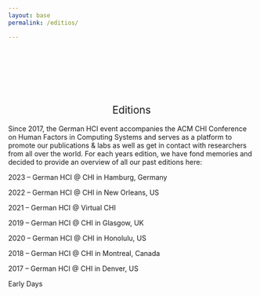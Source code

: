 ```yaml
---
layout: base
permalink: /editios/

---
```

<br>
<br>
<br>
<br>
<br>
<h2 style="font-weight: 400; text-align: center">Editions</h2>

Since 2017, the German HCI event accompanies the ACM CHI Conference on Human Factors in Computing Systems and serves as a platform to promote our publications & labs as well as get in contact with researchers from all over the world. For each years edition, we have fond memories and decided to provide an overview of all our past editions here:

2023 – German HCI @ CHI in Hamburg, Germany

2022 – German HCI @ CHI in New Orleans, US

2021 – German HCI @ Virtual CHI

2019 – German HCI @ CHI in Glasgow, UK

2020 – German HCI @ CHI in Honolulu, US

2018 – German HCI @ CHI in Montreal, Canada

2017 – German HCI @ CHI in Denver, US

Early Days

